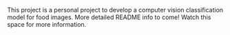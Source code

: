 This project is a personal project to develop a computer vision classification model for food images. More detailed README info to come! Watch this space for more information.